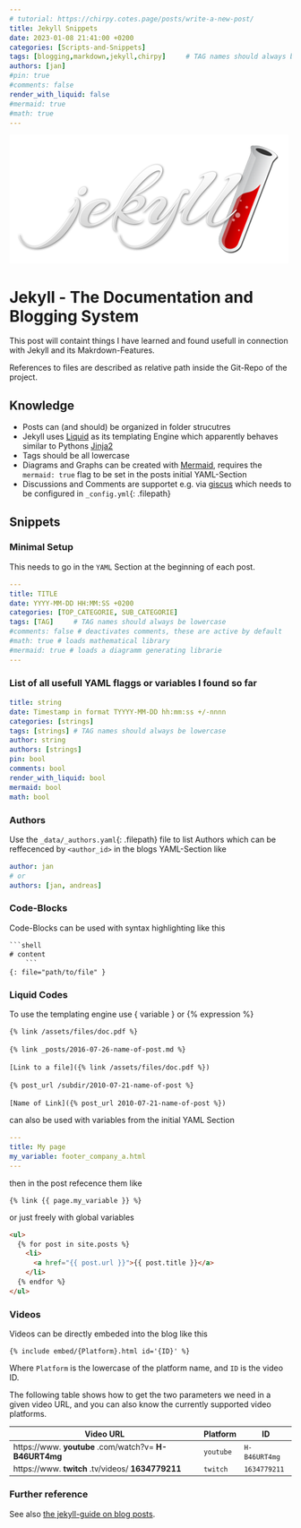 ```yaml
---
# tutorial: https://chirpy.cotes.page/posts/write-a-new-post/
title: Jekyll Snippets
date: 2023-01-08 21:41:00 +0200
categories: [Scripts-and-Snippets]
tags: [blogging,markdown,jekyll,chirpy]     # TAG names should always be lowercase
authors: [jan]
#pin: true
#comments: false
render_with_liquid: false
#mermaid: true
#math: true
---
```


![jekyll](/assets/img/logos/jekyll.png)
# Jekyll - The Documentation and Blogging System

This post will containt things I have learned and found usefull in connection with Jekyll and its Makrdown-Features.

References to files are described as relative path inside the Git-Repo of the project.

## Knowledge

* Posts can (and should) be organized in folder strucutres
* Jekyll uses [Liquid](https://shopify.github.io/liquid/) as its templating Engine which apparently behaves similar to Pythons [Jinja2](https://palletsprojects.com/p/jinja/)
* Tags should be all lowercase
* Diagrams and Graphs can be created with [Mermaid](https://github.com/mermaid-js/mermaid), requires the `mermaid: true` flag to be set in the posts initial YAML-Section
* Discussions and Comments are supportet e.g. via [giscus](https://giscus.app/) which needs to be configured in `_config.yml`{: .filepath}

## Snippets

### Minimal Setup

This needs to go in the `YAML` Section at the beginning of each post.

```yaml
---
title: TITLE
date: YYYY-MM-DD HH:MM:SS +0200
categories: [TOP_CATEGORIE, SUB_CATEGORIE]
tags: [TAG]     # TAG names should always be lowercase
#comments: false # deactivates comments, these are active by default
#math: true # loads mathematical library
#mermaid: true # loads a diagramm generating librarie
---
```

### List of all usefull YAML flaggs or variables I found so far

```yaml
title: string
date: Timestamp in format TYYYY-MM-DD hh:mm:ss +/-nnnn
categories: [strings]
tags: [strings] # TAG names should always be lowercase
author: string
authors: [strings]
pin: bool
comments: bool
render_with_liquid: bool
mermaid: bool
math: bool
```

### Authors
Use the `_data/_authors.yaml`{: .filepath} file to list Authors which can be reffecenced by `<author_id>` in the blogs YAML-Section like 

```yaml
author: jan
# or
authors: [jan, andreas]
```

### Code-Blocks
Code-Blocks can be used with syntax highlighting like this

```shell
```shell
# content
    ```
{: file="path/to/file" }
```
### Liquid Codes
To use the templating engine use { variable } or {% expression %}

```liquid
{% link /assets/files/doc.pdf %}

{% link _posts/2016-07-26-name-of-post.md %}

[Link to a file]({% link /assets/files/doc.pdf %})

{% post_url /subdir/2010-07-21-name-of-post %}

[Name of Link]({% post_url 2010-07-21-name-of-post %})

```

can also be used with variables from the initial YAML Section

```yaml
---
title: My page
my_variable: footer_company_a.html
---
```

then in the post refecence them like

```liquid
{% link {{ page.my_variable }} %}
```

or just freely with global variables

```html
<ul>
  {% for post in site.posts %}
    <li>
      <a href="{{ post.url }}">{{ post.title }}</a>
    </li>
  {% endfor %}
</ul>
```

### Videos
Videos can be directly embeded into the blog like this

```liquid
{% include embed/{Platform}.html id='{ID}' %}
```

Where `Platform` is the lowercase of the platform name, and `ID` is the video ID.

The following table shows how to get the two parameters we need in a given video URL, and you can also know the currently supported video platforms.

| **Video URL**                                          | **Platform** | **ID**        |
|--------------------------------------------------------|--------------|---------------|
| https://www. **youtube** .com/watch?v= **H-B46URT4mg** | `youtube`    | `H-B46URT4mg` |
| https://www. **twitch** .tv/videos/ **1634779211**     | `twitch`     | `1634779211`  |

### Further reference

See also [the jekyll-guide on blog posts](https://jekyllrb.com/docs/posts/).